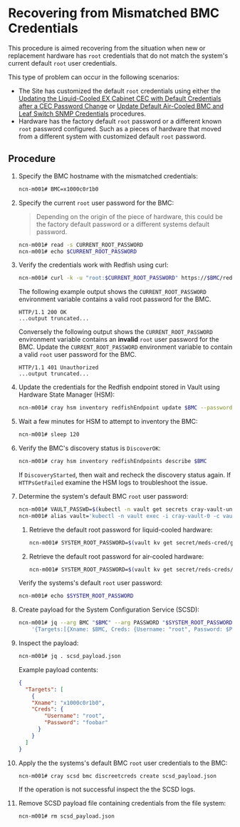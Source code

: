 # Recovering from Mismatched BMC Credentials

This procedure is aimed recovering from the situation when new or replacement hardware has `root` credentials that do not match the system's current default `root` user credentials.

This type of problem can occur in the following scenarios:

- The Site has customized the default `root` credentials using either the
  [Updating the Liquid-Cooled EX Cabinet CEC with Default Credentials after a CEC Password Change](Updating_the_Liquid-Cooled_EX_Cabinet_Default_Credentials_after_a_CEC_Password_Change.md) or
  [Update Default Air-Cooled BMC and Leaf Switch SNMP Credentials](Update_Default_Air-Cooled_BMC_and_Leaf_Switch_SNMP_Credentials.md) procedures.
- Hardware has the factory default `root` password or a different known `root` password configured. Such as a pieces of hardware that moved from a different system with customized default `root` password.

## Procedure

1. Specify the BMC hostname with the mismatched credentials:

    ```bash
    ncn-m001# BMC=x1000c0r1b0
    ```

1. Specify the current `root` user password for the BMC:

    > Depending on the origin of the piece of hardware, this could be the factory default password or a different systems default password.

    ```bash
    ncn-m001# read -s CURRENT_ROOT_PASSWORD
    ncn-m001# echo $CURRENT_ROOT_PASSWORD
    ```

1. Verify the credentials work with Redfish using curl:

    ```bash
    ncn-m001# curl -k -u "root:$CURRENT_ROOT_PASSWORD" https://$BMC/redfish/v1/Managers -i
    ```

    The following example output shows the `CURRENT_ROOT_PASSWORD` environment variable contains a valid root password for the BMC.

    ```text
    HTTP/1.1 200 OK
    ...output truncated...
    ```

    Conversely the following output shows the `CURRENT_ROOT_PASSWORD` environment variable contains an **invalid** `root` user password for the BMC. Update the `CURRENT_ROOT_PASSWORD` environment variable to contain a valid `root` user password for the BMC.

    ```text
    HTTP/1.1 401 Unauthorized
    ...output truncated...
    ```

1. Update the credentials for the Redfish endpoint stored in Vault using Hardware State Manager (HSM):

    ```bash
    ncn-m001# cray hsm inventory redfishEndpoint update $BMC --password $CURRENT_ROOT_PASSWORD 
    ```

1. Wait a few minutes for HSM to attempt to inventory the BMC:

    ```bash
    ncn-m001# sleep 120
    ```

1. Verify the BMC's discovery status is `DiscoverOK`:

    ```bash
    ncn-m001# cray hsm inventory redfishEndpoints describe $BMC
    ```

    If `DiscoveryStarted`, then wait and recheck the discovery status again. If `HTTPsGetFailed` examine the HSM logs to troubleshoot the issue.

1. Determine the system's default BMC `root` user password:

    ```bash
    ncn-m001# VAULT_PASSWD=$(kubectl -n vault get secrets cray-vault-unseal-keys -o json | jq -r '.data["vault-root"]' |  base64 -d)
    ncn-m001# alias vault='kubectl -n vault exec -i cray-vault-0 -c vault -- env VAULT_TOKEN=$VAULT_PASSWD VAULT_ADDR=http://127.0.0.1:8200 VAULT_FORMAT=json vault'
    ```

    1. Retrieve the default root password for liquid-cooled hardware:

        ```bash
        ncn-m001# SYSTEM_ROOT_PASSWORD=$(vault kv get secret/meds-cred/global/ipmi | jq .data.Password -r)
        ```

    1. Retrieve the default root password for air-cooled hardware:

        ```bash
        ncn-m001# SYSTEM_ROOT_PASSWORD=$(vault kv get secret/reds-creds/defaults | jq .data.Cray.password -r)
        ```

    Verify the systems's default `root` user password:

    ```bash
    ncn-m001# echo $SYSTEM_ROOT_PASSWORD
    ```

1. Create payload for the System Configuration Service (SCSD):

    ```bash
    ncn-m001# jq --arg BMC "$BMC" --arg PASSWORD "$SYSTEM_ROOT_PASSWORD" -n \
        '{Targets:[{Xname: $BMC, Creds: {Username: "root", Password: $PASSWORD}}]}' > scsd_payload.json
    ```

1. Inspect the payload:

    ```bash
    ncn-m001# jq . scsd_payload.json
    ```

    Example payload contents:

    ```json
    {
      "Targets": [
        {
        "Xname": "x1000c0r1b0",
        "Creds": {
            "Username": "root",
            "Password": "foobar"
          }
        }
      ]
    }
    ```

1. Apply the the systems's default BMC `root` user credentials to the BMC:

    ```bash
    ncn-m001# cray scsd bmc discreetcreds create scsd_payload.json
    ```

    If the operation is not successful inspect the the SCSD logs.

1. Remove SCSD payload file containing credentials from the file system:

    ```bash
    ncn-m001# rm scsd_payload.json
    ```
